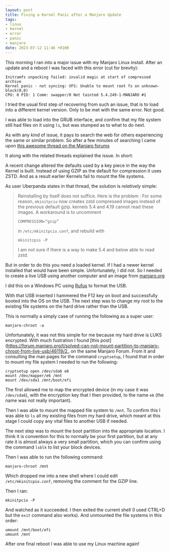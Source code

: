 ```yaml
---
layout: post
title: Fixing a Kernel Panic after a Manjaro Update
tags:
- linux
- kernel
- error
- panic
- manjaro
date: 2023-07-12 11:46 +0100
---
```

This morning I ran into a major issue with my Manjaro Linux install. After an
update and a reboot I was faced with this error (cut for brevity):

```
Initramfs unpacking failed: invalid magic at start of compressed archive
Kernel panic - not syncing: VFS: Unable to mount root fs on unknown-block(0,0)
CPU: 0 PID: 1 Comm: swapper/0 Not tainted 5.4.249-1-MANJARO #1
```

I tried the usual first step of recovering from such an issue, that is to load
into a different kernel version. Only to be met with the same error. Not good.

I was able to load into the GRUB interface, and confirm that my file system
still had files on it using `ls`, but was stumped as to what to do next.

As with any kind of issue, it pays to search the web for others experiencing
the same or similar problem. So after a few minutes of searching I came upon
[this awesome thread on the Manjaro
forums](https://forum.manjaro.org/t/initramfs-unpacking-failed-invalid-magic-as-start-of-compressed/137451)

It along with the related threads explained the issue. In short:

A recent change altered the defaults used by a key piece in the way the Kernel
is built. Instead of using GZIP as the default for compression it uses ZSTD.
And as a result earlier Kernels fail to mount the file systems.

As user Uberpanda states in that thread, the solution is *relatively* simple:

> Reinstalling by itself does not suffice. Here is the problem :
> For some reason, `mkinitpcio` now creates zstd compressed images instead of
> the previous default gzip.
> kernels 5.4 and 4.19 cannot read these images.
> A workaround is to uncomment
> 
> ```
> COMPRESSION=“gzip”
> ```
> 
> in `/etc/mkinitpcio.conf`, and rebuild with
> 
> ```
> mkinitcpio -P
> ```
> 
> I am not sure if there is a way to make 5.4 and below able to read zstd.

But in order to do this you need a loaded kernel. If I had a newer kernel
installed that would have been simple. Unfortunately, I did not. So I needed to
create a live USB using another computer and an image from
[manjaro.org](https://manjaro.org/download/)

I did this on a Windows PC using [Rufus](https://rufus.ie/en/) to format the
USB.

With that USB inserted I hammered the F12 key on boot and successfully booted
into the OS on the USB. The next step was to change my root to the existing
file systems on the hard drive rather than the USB.

This is normally a simply case of running the following as a super user:

```
manjaro-chroot -a 
```

Unfortunately, it was not this simple for me because my hard drive is LUKS
encrypted. With much fustration I found [this
post](https://forum.manjaro.org/t/solved-can-not-mount-partition-to-manjaro-chroot-from-live-usb/46119/2_
on the same Manjaro Forum. From it and consulting the man pages for the command
`cryptsetup`, I found that in order to mount my file system I needed to run the
following:

```
cryptsetup open /dev/sda6 e6
mount /dev/mapper/e6 /mnt
mount /dev/sda1 /mnt/boot/efi
```

The first allowed me to map the encrypted device (in my case it was
`/dev/sda6`), with the encryption key that I then provided, to the name `e6`
(the name was not really important).

Then I was able to mount the mapped file system to `/mnt`. To confirm this I
was able to `ls` all my existing files from my hard drive, which meant at this
stage I could copy any vital files to another USB if needed.

The next step was to mount the boot partition into the appropriate location. I
think it is convention for this to normally be your first partition, but at any
rate it is almost always a very small partition, which you can confirm using
the command `lsblk` to list your block devices.

Then I was able to run the following command:

```
manjaro-chroot /mnt
```

Which dropped me into a new shell where I could edit `/etc/mkinitcpio.conf`,
removing the comment for the GZIP line.

Then I ran:

```
mkinitpcio -P
```

And watched as it succeeded. I then exited the current shell (I used CTRL+D but
the `exit` command also works). And unmounted the file systems in this order:

```
umount /mnt/boot/efi
umount /mnt
```

After one final reboot I was able to use my Linux machine again!
